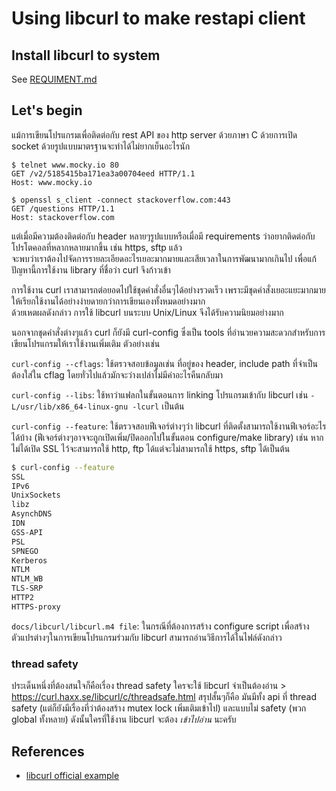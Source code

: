 # Using libcurl to make restapi client

## Install libcurl to system

See [REQUIMENT.md](../REQUIMENT.md)

## Let's begin

แม้การเขียนโปรแกรมเพื่อติดต่อกับ rest API ของ http server ด้วยภาษา C ด้วยการเปิด socket ด้วยรูปแบบมาตรฐานจะทำได้ไม่ยากเย็นอะไรนัก

``` http port 80 http://www.mocky.io/v2/5185415ba171ea3a00704eed
$ telnet www.mocky.io 80
GET /v2/5185415ba171ea3a00704eed HTTP/1.1
Host: www.mocky.io
```

``` https port 443 https://stackoverflow.com/questions
$ openssl s_client -connect stackoverflow.com:443
GET /questions HTTP/1.1
Host: stackoverflow.com
```

แต่เมื่อมีความต้องติดต่อกับ header หลายๆรูปแบบหรือเมื่อมี requirements ว่าอยากติดต่อกับโปรโตคอลที่หลากหลายมากขึ้น เช่น https, sftp แล้ว  
จะพบว่าเราต้องไปจัดการรายละเอียดอะไรเยอะมากมายและเสียเวลาในการพัฒนามากเกินไป
เพื่อแก้ปัญหานี้การใช้งาน library ที่ชื่อว่า curl จึงก้าวเข้า

การใช้งาน curl เราสามารถต่อยอดไปใช้ชุดคำสั่งอื่นๆได้อย่างรวดเร็ว 
เพราะมีชุดคำสั่งเยอะแยะมากมายให้เรียกใช้งานได้อย่างง่ายดายกว่าการเขียนเองทั้งหมดอย่างมาก  
ด้วยเหตผลดังกล่าว การใช้ libcurl บนระบบ Unix/Linux จึงได้รับความนิยมอย่างมาก

นอกจากชุดคำสั่งต่างๆแล้ว curl ก็ยังมี curl-config ซึ่งเป็น tools ที่อำนวยความสะดวกสำหรับการเขียนโปรแกรมให้เราใช้งานเพิ่มเติม ตัวอย่างเช่น

`curl-config --cflags`: ใช้ตรวจสอบข้อมูลเช่น ที่อยู่ของ header, include path ที่จำเป็นต้องใส่ใน cflag โดยทั่วไปแล้วมักจะว่างเปล่าไม่มีค่าอะไรคืนกลับมา

`curl-config --libs`: ใช้หาว่าแฟลกในขั้นตอนการ linking โปรแกรมเข้ากับ libcurl เช่น `-L/usr/lib/x86_64-linux-gnu -lcurl` เป็นต้น

`curl-config --feature`: ใช้ตรวจสอบฟีเจอร์ต่างๆว่า libcurl ที่ติดตั้งสามารถใช้งานฟีเจอร์อะไรได้บ้าง (ฟีเจอร์ต่างๆอาจจะถูกเปิดเพิ่ม/ปิดออกไปในขั้นตอน configure/make library) เช่น หากไม่ได้เปิด SSL ไว้จะสามารถใช้ http, ftp ได้แต่จะไม่สามารถใช้ https, sftp ได้เป็นต้น

``` bash
$ curl-config --feature
SSL
IPv6
UnixSockets
libz
AsynchDNS
IDN
GSS-API
PSL
SPNEGO
Kerberos
NTLM
NTLM_WB
TLS-SRP
HTTP2
HTTPS-proxy
```

`docs/libcurl/libcurl.m4 file`: ในกรณีที่ต้องการสร้าง configure script เพื่อสร้างตัวแปรต่างๆในการเขียนโปรแกรมร่วมกับ libcurl สามารถอ่านวิธีการได้ในไฟล์ดังกล่าว

### thread safety

ประเด็นหนึ่งที่ต้องสนใจก็คือเรื่อง thread safety ใครจะใช้ libcurl จำเป็นต้องอ่าน > https://curl.haxx.se/libcurl/c/threadsafe.html
สรุปสั้นๆก็คือ มันมีทั้ง api ที่ thread safety (แต่ก็ยังมีเรื่องที่ว่าต้องสร้าง mutex lock เพิ่มเติมเข้าไป) และแบบไม่ safety (พวก global ทั้งหลาย) 
ดังนั้นใครที่ใช้งาน libcurl จะต้อง *เข้าไปอ่าน* นะครับ

## References

- [libcurl official example](https://curl.haxx.se/libcurl/c/example.html)
